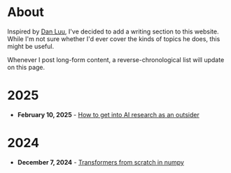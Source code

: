 # About

Inspired by [Dan Luu](danluu.com), I've decided to add a writing section to this website. While I'm not sure whether I'd ever cover the kinds of topics he does, this might be useful.

Whenever I post long-form content, a reverse-chronological list will update on this page.

# 2025

- **February 10, 2025** - [How to get into AI research as an outsider](./machinelearning.md)

# 2024
- **December 7, 2024** - [Transformers from scratch in numpy](./transformers.md)

